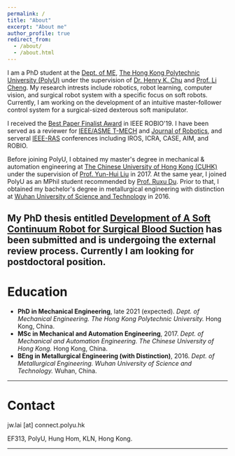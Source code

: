 ```yaml
---
permalink: /
title: "About"
excerpt: "About me"
author_profile: true
redirect_from: 
  - /about/
  - /about.html
---
```




I am a PhD student at the [Dept. of ME](https://www.polyu.edu.hk/me/), [The Hong Kong Polytechnic University (PolyU)](https://www.polyu.edu.hk) under the supervision of [Dr. Henry K. Chu](https://www.polyu.edu.hk/me/people/academic-teaching-staff/chu-kar-hang-henry-dr/) and [Prof. Li Cheng](https://www.polyu.edu.hk/me/people/academic-teaching-staff/cheng-li-prof/). My research intrests include robotics, robot learning, computer vision, and surgical robot system with a specific focus on soft robots. Currently, I am working on the development of an intuitive master-follower control system for a surgical-sized dexterous soft manipulator.

I received the [Best Paper Finalist Award](https://www.polyu.edu.hk/me/me-phd-student-awarded-best-paper-finalist-in-robio-2019/) in IEEE ROBIO'19. I have been served as a reviewer for [IEEE/ASME T-MECH](https://ieeexplore.ieee.org/xpl/RecentIssue.jsp?punumber=3516) and [Journal of Robotics](https://www.hindawi.com/journals/jr/?utm_source=google&utm_medium=cpc&utm_campaign=HDW_MRKT_GBL_SUB_ADWO_PAI_DYNA_JOUR_X&gclid=CjwKCAjw8cCGBhB6EiwAgORey05lWxnHsGj6MDnHNrhP9D4DXIcY4DPx6TSVg2yATY0Q4MkkpRzT6xoC70IQAvD_BwE), and serveral [IEEE-RAS](https://www.ieee-ras.org/) conferences including IROS, ICRA, CASE, AIM, and ROBIO.

Before joining PolyU, I obtained my master's degree in mechanical & automation engineering at [The Chinese University of Hong Kong (CUHK)](https://www4.mae.cuhk.edu.hk/) under the supervision of [Prof. Yun-Hui Liu](http://ri.cuhk.edu.hk/yhliu) in 2017. At the same year, I joined PolyU as an MPhil student recommended by [Prof. Ruxu Du](http://sourcedb.siat.cas.cn/yw/zjrc/200907/t20090713_2066905.html). Prior to that, I obtained my bachelor's degree in metallurgical engineering with distinction at [Wuhan University of Science and Technology](https://www.wust.edu.cn/english/) in 2016.

My PhD thesis entitled [Development of A Soft Continuum Robot for Surgical Blood Suction]() has been submitted and is undergoing the external review process. Currently I am looking for postdoctoral position.
---

Education
======
+ **PhD in Mechanical Engineering**, late 2021 (expected).
_Dept. of Mechanical Engineering._
_The Hong Kong Polytechnic University._
Hong Kong, China.
+ **MSc in Mechanical and Automation Engineering**, 2017.
_Dept. of Mechanical and Automation Engineering._
_The Chinese University of Hong Kong._
Hong Kong, China.
+ **BEng in Metallurgical Engineering (with Distinction)**, 2016.
_Dept. of Metallurgical Engineering._
_Wuhan University of Science and Technology._
Wuhan, China.


---

Contact
======
<!-- jiewen.lai [æ] polyu [ð] edu [ð] hk -->

jw.lai [at] connect.polyu.hk

EF313, PolyU, Hung Hom, KLN, Hong Kong.

<!-- <body> <small><script type="text/javascript" id="clustrmaps" src="//cdn.clustrmaps.com/map_v2.js?cl=080808&w=220&t=n&d=pWPP3H6tu6piSitaO1ly8AJ_73sTJ9bEIzk5Pzekk6o&co=ffffff&ct=808080&cmo=3acc3a&cmn=ff5353"></script></small></body> -->


---

<!-- <small><script type="text/javascript"> document.write("Page was last modified on: " + document.lastModified + " HKT");</script></small> -->

<small><script type="text/javascript"> document.write("Page was last modified on: January 15, 2021");</script></small>

